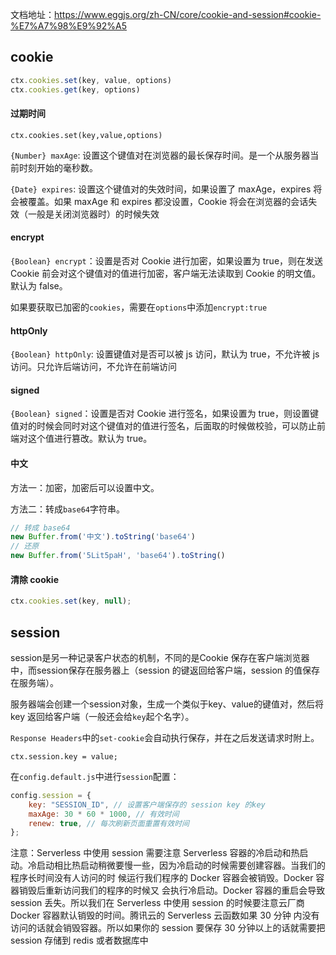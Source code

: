 文档地址：https://www.eggjs.org/zh-CN/core/cookie-and-session#cookie-%E7%A7%98%E9%92%A5

## cookie

```js
ctx.cookies.set(key, value, options)
ctx.cookies.get(key, options)
```

#### 过期时间

```
ctx.cookies.set(key,value,options)
```

`{Number} maxAge`: 设置这个键值对在浏览器的最长保存时间。是一个从服务器当前时刻开始的毫秒数。

`{Date} expires`: 设置这个键值对的失效时间，如果设置了 maxAge，expires 将会被覆盖。如果 maxAge 和 expires 都没设置，Cookie 将会在浏览器的会话失效（一般是关闭浏览器时）的时候失效

#### encrypt

`{Boolean} encrypt`：设置是否对 Cookie 进行加密，如果设置为 true，则在发送 Cookie 前会对这个键值对的值进行加密，客户端无法读取到 Cookie 的明文值。默认为 false。

如果要获取已加密的`cookies`，需要在`options`中添加`encrypt:true`

#### httpOnly

`{Boolean} httpOnly`: 设置键值对是否可以被 js 访问，默认为 true，不允许被 js 访问。只允许后端访问，不允许在前端访问

#### signed

`{Boolean} signed`：设置是否对 Cookie 进行签名，如果设置为 true，则设置键值对的时候会同时对这个键值对的值进行签名，后面取的时候做校验，可以防止前端对这个值进行篡改。默认为 true。

#### 中文

方法一：加密，加密后可以设置中文。

方法二：转成`base64`字符串。

```js
// 转成 base64
new Buffer.from('中文').toString('base64')
// 还原
new Buffer.from('5Lit5paH', 'base64').toString()
```

#### 清除 cookie

```js
ctx.cookies.set(key, null);
```

## session

session是另一种记录客户状态的机制，不同的是Cookie 保存在客户端浏览器中，而session保存在服务器上（session 的键返回给客户端，session 的值保存在服务端）。

服务器端会创建一个session对象，生成一个类似于key、value的键值对，然后将 key 返回给客户端（一般还会给`key`起个名字）。

`Response Headers`中的`set-cookie`会自动执行保存，并在之后发送请求时附上。

```
ctx.session.key = value;
```

在`config.default.js`中进行`session`配置：

```js
config.session = {
    key: "SESSION_ID", // 设置客户端保存的 session key 的key
    maxAge: 30 * 60 * 1000, // 有效时间
    renew: true, // 每次刷新页面重置有效时间
};
```

注意：Serverless 中使用 session 需要注意 Serverless 容器的冷启动和热启动。冷启动相比热启动稍微要慢一些，因为冷启动的时候需要创建容器。当我们的程序长时间没有人访问的时 候运行我们程序的 Docker 容器会被销毁。Docker 容器销毁后重新访问我们的程序的时候又 会执行冷启动。Docker 容器的重启会导致 session 丢失。所以我们在 Serverless 中使用 session 的时候要注意云厂商 Docker 容器默认销毁的时间。腾讯云的 Serverless 云函数如果 30 分钟 内没有访问的话就会销毁容器。所以如果你的 session 要保存 30 分钟以上的话就需要把 session 存储到 redis 或者数据库中